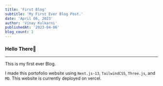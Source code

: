```yaml
---
title: 'First Blog'
subtitle: 'My First Ever Blog Post.'
date: 'April 06, 2023'
author: 'Vinay Kulkarni'
publishedAt: '2023-04-06'
blog_count: 1
---
```



### Hello There🐼

___

This is my first ever Blog.

I made this portofolio website using `Next.js-13`, `TailwindCSS`, `Three.js`, and `MD`. This website is currently deployed on vercel.
